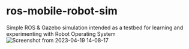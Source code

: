 # ros-mobile-robot-sim

Simple ROS &amp; Gazebo simulation intended as a testbed for learning and experimenting with Robot Operating System
![Screenshot from 2023-04-19 14-08-17](https://user-images.githubusercontent.com/38301587/233057121-99b3ad43-15e8-40d5-975e-aadbefdfe86a.png)
